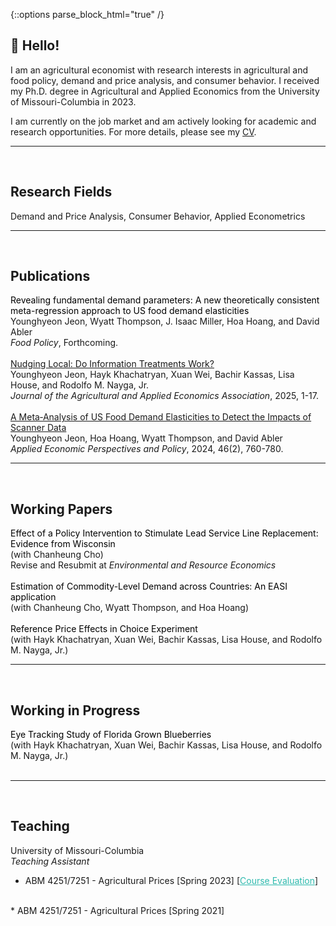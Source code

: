 {::options parse_block_html="true" /}

## 👏 Hello!

I am an agricultural economist with research interests in agricultural and food policy, demand and price analysis, and consumer behavior.
I received my Ph.D. degree in Agricultural and Applied Economics from the University of Missouri-Columbia in 2023. 

I am currently on the job market and am actively looking for academic and research opportunities.
For more details, please see my <a href="https://drive.google.com/file/d/1xm8eFO7rykp8yycjWC8pudH7pnZOGy2f/view?usp=drive_link"> CV</a>.

-----
<br>

## Research Fields
Demand and Price Analysis, Consumer Behavior, Applied Econometrics
  
-----
<br>

## Publications
<span style="color:black;"> Revealing fundamental demand parameters: A new theoretically consistent meta-regression approach to US food demand elasticities </span><br>
Younghyeon Jeon, Wyatt Thompson, J. Isaac Miller, Hoa Hoang, and David Abler<br>
<i> Food Policy</i>, Forthcoming. <br>
<br>
<a href="https://onlinelibrary.wiley.com/doi/full/10.1002/jaa2.70017">
Nudging Local: Do Information Treatments Work? </a><br>
Younghyeon Jeon, Hayk Khachatryan, Xuan Wei, Bachir Kassas, Lisa House, and Rodolfo M. Nayga, Jr.<br>
<i> Journal of the Agricultural and Applied Economics Association</i>, 2025, 1-17.<br>
<br>
<a href="https://onlinelibrary.wiley.com/doi/abs/10.1002/aepp.13414">
A Meta‐Analysis of US Food Demand Elasticities to Detect the Impacts of Scanner Data</a><br>
Younghyeon Jeon, Hoa Hoang, Wyatt Thompson, and David Abler<br>
<i> Applied Economic Perspectives and Policy</i>, 2024, 46(2), 760-780.<br>

-----
<br>

## Working Papers
<span style="color:black;"> Effect of a Policy Intervention to Stimulate Lead Service Line Replacement: Evidence from Wisconsin </span><br>
(with Chanheung Cho)<br>
Revise and Resubmit at <i>Environmental and Resource Economics</i><br>
<br>
<span style="color:black;"> Estimation of Commodity-Level Demand across Countries: An EASI application </span><br>
(with Chanheung Cho, Wyatt Thompson, and Hoa Hoang)<br>
<br>
<span style="color:black;"> Reference Price Effects in Choice Experiment </span><br>
(with Hayk Khachatryan, Xuan Wei, Bachir Kassas, Lisa House, and Rodolfo M. Nayga, Jr.)<br>

-----
<br>

## Working in Progress

<span style="color:black;"> Eye Tracking Study of Florida Grown Blueberries </span><br>
(with Hayk Khachatryan, Xuan Wei, Bachir Kassas, Lisa House, and Rodolfo M. Nayga, Jr.)<br>
<br>


-----
<br>

## Teaching

University of Missouri-Columbia<br>
<i>Teaching Assistant</i><br>
* ABM 4251/7251 - Agricultural Prices [Spring 2023]
[<a href="https://drive.google.com/file/d/1ykF8eD0weIil5HfLaDAHSzwqvIfJV32i/view?usp=drive_link" style="color:#2ebaae;">Course Evaluation</a>]<br>
<br>
* ABM 4251/7251 - Agricultural Prices [Spring 2021]

